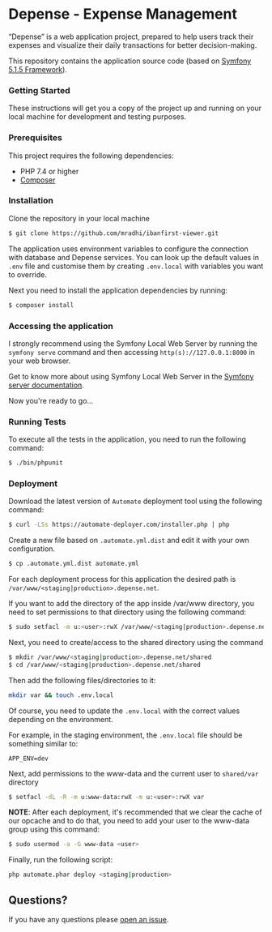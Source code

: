 # Depense - Expense Management

“Depense” is a web application project, prepared to help users track their expenses 
and visualize their daily transactions for better decision-making.

This repository contains the application source code (based on [Symfony 5.1.5 Framework](https://symfony.com/doc/5.1/index.html)).

### Getting Started

These instructions will get you a copy of the project up and running on 
your local machine for development and testing purposes.

### Prerequisites

This project requires the following dependencies:
* PHP 7.4 or higher
* [Composer](https://getcomposer.org/doc/00-intro.md#installation-linux-unix-osx)

### Installation

Clone the repository in your local machine

```bash
$ git clone https://github.com/mradhi/ibanfirst-viewer.git
```

The application uses environment variables to configure the connection with 
database and Depense services. 
You can look up the default values in `.env` file and customise them 
by creating `.env.local` with variables you want to override.

Next you need to install the application dependencies by running:

```bash
$ composer install
```

### Accessing the application

I strongly recommend using the Symfony Local Web Server by running the `symfony serve` 
command and then accessing `http(s)://127.0.0.1:8000` in your web browser.

Get to know more about using Symfony Local Web Server 
in the [Symfony server documentation](https://symfony.com/doc/5.1/setup/symfony_server.html). 

Now you're ready to go...

### Running Tests

To execute all the tests in the application, you need to run the following command:

```bash
$ ./bin/phpunit
```

### Deployment

Download the latest version of `Automate` deployment tool using the following
command:

```bash
$ curl -LSs https://automate-deployer.com/installer.php | php
```

Create a new file based on `.automate.yml.dist`
and edit it with your own configuration.

```bash
$ cp .automate.yml.dist automate.yml
```

For each deployment process for this application the desired path is
`/var/www/<staging|production>.depense.net`.

If you want to add the directory of the app inside /var/www directory, you need
to set permissions to that directory using the following command:

```bash
$ sudo setfacl -m u:<user>:rwX /var/www/<staging|production>.depense.net
```

Next, you need to create/access to the shared directory using the command

```bash
$ mkdir /var/www/<staging|production>.depense.net/shared
$ cd /var/www/<staging|production>.depense.net/shared
```

Then add the following files/directories to it:

```bash
mkdir var && touch .env.local
```

Of course, you need to update the `.env.local` with the correct
values depending on the environment.

For example, in the staging environment, the `.env.local` file should be something similar to:

```dotenv
APP_ENV=dev
```

Next, add permissions to the www-data and the current user to `shared/var` directory

```bash
$ setfacl -dL -R -m u:www-data:rwX -m u:<user>:rwX var
```

**NOTE**: After each deployment, it's recommended that we clear the cache of our opcache
and to do that,  you need to add your user to the www-data group using this command:

```bash
$ sudo usermod -a -G www-data <user>
```

Finally, run the following script:

```bash
php automate.phar deploy <staging|production>
```

## Questions?

If you have any questions please [open an issue](https://github.com/depense/depense/issues/new).
